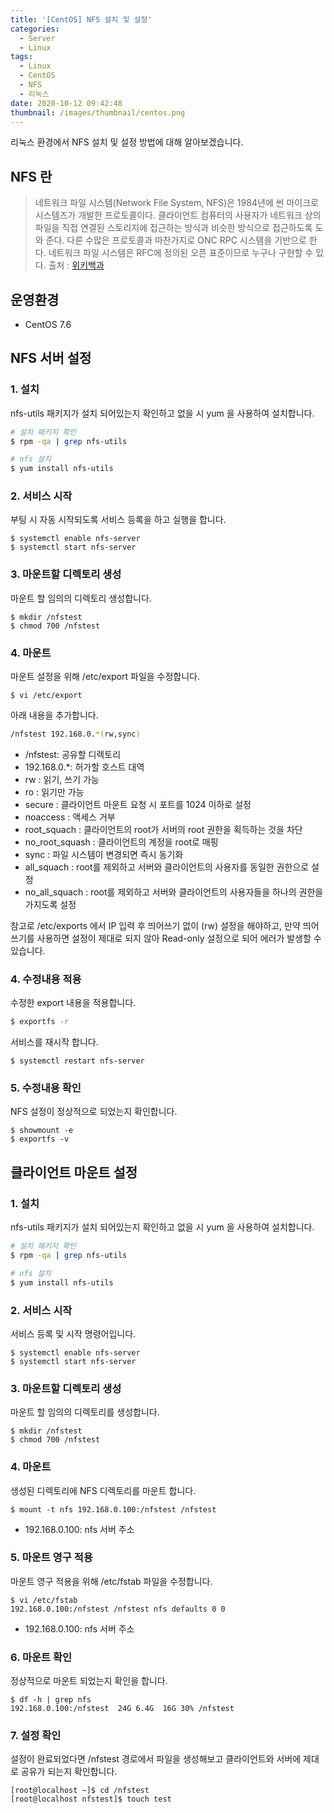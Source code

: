 ```yaml
---
title: '[CentOS] NFS 설치 및 설정'
categories:
  - Server
  - Linux
tags:
  - Linux
  - CentOS
  - NFS
  - 리눅스
date: 2020-10-12 09:42:48
thumbnail: /images/thumbnail/centos.png
---
```


리눅스 환경에서 NFS 설치 및 설정 방법에 대해 알아보겠습니다.

## NFS 란

> 네트워크 파일 시스템(Network File System, NFS)은 1984년에 썬 마이크로시스템즈가 개발한 프로토콜이다. 클라이언트 컴퓨터의 사용자가 네트워크 상의 파일을 직접 연결된 스토리지에 접근하는 방식과 비슷한 방식으로 접근하도록 도와 준다. 다른 수많은 프로토콜과 마찬가지로 ONC RPC 시스템을 기반으로 한다. 네트워크 파일 시스템은 RFC에 정의된 오픈 표준이므로 누구나 구현할 수 있다.
> 출처 : [위키백과](https://ko.wikipedia.org/wiki/%EB%84%A4%ED%8A%B8%EC%9B%8C%ED%81%AC_%ED%8C%8C%EC%9D%BC_%EC%8B%9C%EC%8A%A4%ED%85%9C)

## 운영환경

- CentOS 7.6

## NFS 서버 설정

### 1. 설치

nfs-utils 패키지가 설치 되어있는지 확인하고 없을 시 yum 을 사용하여 설치합니다.

```bash
# 설치 패키지 확인
$ rpm -qa | grep nfs-utils

# nfs 설치
$ yum install nfs-utils
```

### 2. 서비스 시작

부팅 시 자동 시작되도록 서비스 등록을 하고 실행을 합니다.

```shell
$ systemctl enable nfs-server
$ systemctl start nfs-server
```

### 3. 마운트할 디렉토리 생성

마운트 할 임의의 디렉토리 생성합니다.

```shell
$ mkdir /nfstest
$ chmod 700 /nfstest
```

### 4. 마운트

마운트 설정을 위해 /etc/export 파일을 수정합니다.

```shell
$ vi /etc/export
```

아래 내용을 추가합니다.

```bash
/nfstest 192.168.0.*(rw,sync)
```

- /nfstest: 공유할 디렉토리
- 192.168.0.\*: 허가할 호스트 대역
- rw : 읽기, 쓰기 가능
- ro : 읽기만 가능
- secure : 클라이언트 마운트 요청 시 포트를 1024 이하로 설정
- noaccess : 액세스 거부
- root_squach : 클라이언트의 root가 서버의 root 권한을 획득하는 것을 차단
- no_root_squash : 클라이언트의 계정을 root로 매핑
- sync : 파일 시스템이 변경되면 즉시 동기화
- all_squach : root를 제외하고 서버와 클라이언트의 사용자를 동일한 권한으로 설정
- no_all_squach : root를 제외하고 서버와 클라이언트의 사용자들을 하나의 권한을 가지도록 설정

참고로 /etc/exports 에서 IP 입력 후 띄어쓰기 없이 (rw) 설정을 해야하고, 만약 띄어쓰기를 사용하면 설정이 제대로 되지 않아 Read-only 설정으로 되어 에러가 발생할 수 있습니다.

### 4. 수정내용 적용

수정한 export 내용을 적용합니다.

```bash
$ exportfs -r
```

서비스를 재시작 합니다.

```shell
$ systemctl restart nfs-server
```

### 5. 수정내용 확인

NFS 설정이 정상적으로 되었는지 확인합니다.

```shell
$ showmount -e
$ exportfs -v
```

## 클라이언트 마운트 설정

### 1. 설치

nfs-utils 패키지가 설치 되어있는지 확인하고 없을 시 yum 을 사용하여 설치합니다.

```bash
# 설치 패키지 확인
$ rpm -qa | grep nfs-utils

# nfs 설치
$ yum install nfs-utils
```

### 2. 서비스 시작

서비스 등록 및 시작 명령어입니다.

```shell
$ systemctl enable nfs-server
$ systemctl start nfs-server
```

### 3. 마운트할 디렉토리 생성

마운트 할 임의의 디렉토리를 생성합니다.

```shell
$ mkdir /nfstest
$ chmod 700 /nfstest
```

### 4. 마운트

생성된 디렉토리에 NFS 디렉토리를 마운트 합니다.

```shell
$ mount -t nfs 192.168.0.100:/nfstest /nfstest
```

- 192.168.0.100: nfs 서버 주소

### 5. 마운트 영구 적용

마운트 영구 적용을 위해 /etc/fstab 파일을 수정합니다.

```shell
$ vi /etc/fstab
192.168.0.100:/nfstest /nfstest nfs defaults 0 0
```

- 192.168.0.100: nfs 서버 주소

### 6. 마운트 확인

정상적으로 마운트 되었는지 확인을 합니다.

```shell
$ df -h | grep nfs
192.168.0.100:/nfstest  24G 6.4G  16G 30% /nfstest
```

### 7. 설정 확인

설정이 완료되었다면 /nfstest 경로에서 파일을 생성해보고 클라이언트와 서버에 제대로 공유가 되는지 확인합니다.

```shell
[root@localhost ~]$ cd /nfstest
[root@localhost nfstest]$ touch test
```
